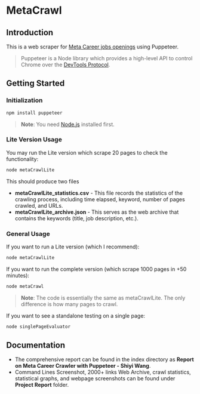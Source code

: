 # MetaCrawl

## Introduction

This is a web scraper for [Meta Career jobs openings](https://www.metacareers.com/jobs) using Puppeteer.

> Puppeteer is a Node library which provides a high-level API to control Chrome over the [DevTools Protocol](https://chromedevtools.github.io/devtools-protocol/).

## Getting Started

### Initialization

```sh
npm install puppeteer
```

> **Note**: You need [Node.js](https://nodejs.org/en/) installed first. 

### Lite Version Usage
You may run the Lite version which scrape 20 pages to check the functionality:
```sh
node metaCrawlLite
```
This should produce two files 
* **metaCrawlLite_statistics.csv** - This file records the statistics of the crawling process, including time elapsed, keyword, number of pages crawled, and URLs.
* **metaCrawlLite_archive.json** - This serves as the web archive that contains the keywords (title, job description, etc.).

### General Usage

If you want to run a Lite version (which I recommend):
```sh
node metaCrawlLite
```
If you want to run the complete version (which scrape 1000 pages in +50 minutes):
```sh
node metaCrawl
```
> **Note**: The code is essentially the same as metaCrawlLite. The only difference is how many pages to crawl.

If you want to see a standalone testing on a single page:
```sh
node singlePageEvaluator
```

## Documentation

* The comprehensive report can be found in the index directory as **Report on Meta Career Crawler with Puppeteer - Shiyi Wang**.
* Command Lines Screenshot, 2000+ links Web Archive, crawl statistics, statistical graphs, and webpage screenshots can be found under **Project Report** folder.



